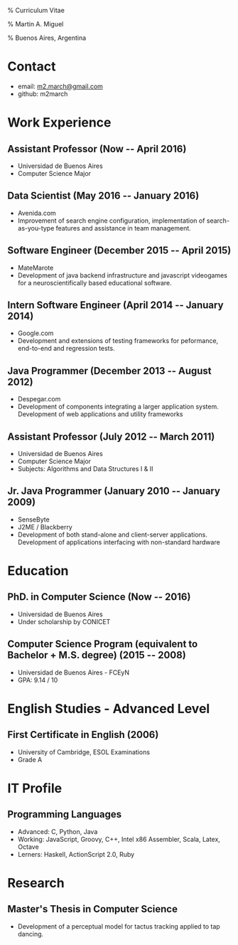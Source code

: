% Curriculum Vitae

% Martin A. Miguel

% Buenos Aires, Argentina

# Contact
* email: m2.march@gmail.com
* github: m2march

# Work Experience

## Assistant Professor (Now -- April 2016)
* Universidad de Buenos Aires
* Computer Science Major 

## Data Scientist (May 2016 -- January 2016)
* Avenida.com
* Improvement of search engine configuration, implementation of
    search-as-you-type features and assistance in team management.

## Software Engineer (December 2015 -- April 2015)
* MateMarote
* Development of java backend infrastructure and javascript videogames for a
    neuroscientifically based educational software.

## Intern Software Engineer (April 2014 -- January 2014)
* Google.com
* Development and extensions of testing frameworks for peformance, end-to-end
    and regression tests.

## Java Programmer (December 2013 -- August 2012)
* Despegar.com
* Development of components integrating a larger application system.
    Development of web applications and utility frameworks 

## Assistant Professor (July 2012 -- March 2011)
* Universidad de Buenos Aires
* Computer Science Major 
* Subjects: Algorithms and Data Structures I & II

## Jr. Java Programmer (January 2010 -- January 2009)
* SenseByte
* J2ME / Blackberry
* Development of both stand-alone and client-server applications. Development
    of applications interfacing with non-standard hardware

# Education

## PhD. in Computer Science (Now -- 2016)
* Universidad de Buenos Aires
* Under scholarship by CONICET

## Computer Science Program (equivalent to Bachelor + M.S. degree) (2015 -- 2008)
* Universidad de Buenos Aires - FCEyN
* GPA: 9.14 / 10

# English Studies - Advanced Level

## First Certificate in English (2006)
* University of Cambridge, ESOL Examinations
* Grade A

# IT Profile

## Programming Languages

* Advanced: C, Python, Java
* Working: JavaScript, Groovy, C++, Intel x86 Assembler, Scala, Latex, Octave
* Lerners: Haskell, ActionScript 2.0, Ruby

# Research

## Master's Thesis in Computer Science
* Development of a perceptual model for tactus tracking applied to tap dancing.
